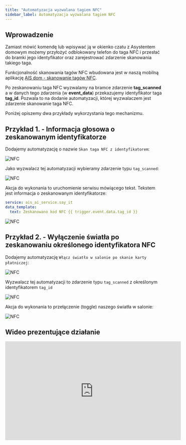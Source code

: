 ```yaml
---
title: "Automatyzacja wyzwalana tagiem NFC"
sidebar_label: Automatyzacja wyzwalana tagiem NFC
---
```


## Wprowadzenie

Zamiast mówić komendę lub wpisywać ją w okienko czatu z Asystentem domowym możemy przyłożyć odblokowany telefon do taga NFC i przesłać do bramki jego identyfikator oraz zarejestrować zdarzenie skanowania takiego taga.

Funkcjonalność skanowania tagów NFC wbudowana jest w naszą mobilną aplikację [AIS dom - skanowanie tagów NFC](/docs/ais_app_android_dom#skanowanie-tag%C3%B3w-nfc).

Po zeskanowaniu taga NFC wyzwalamy na bramce zdarzenie **tag_scanned** a w danych tego zdarzenia (w **event_data**) przekazujemy identyfikator taga **tag_id**.
Pozwala to na dodanie automatyzacji, której wyzwalaczem jest zdarzenie skanowanie taga NFC.

Poniżej opiszemy dwa przykłady wykorzystania tego mechanizmu.


## Przykład 1. - Informacja głosowa o zeskanowanym identyfikatorze

Dodajemy automatyzację o nazwie ``Skan taga NFC z identyfikatorem``:

![NFC](/img/en/bramka/nfc_auto_example1.png)

Jako wyzwalacz tej automatyzacji wybieramy zdarzenie typu ``tag_scanned``:

![NFC](/img/en/bramka/nfc_auto_example2.png)

Akcja do wykonania to uruchomienie serwisu mówiącego tekst. Tekstem jest informacja o zeskanowanym identyfikatorze:

``` yaml
service: ais_ai_service.say_it
data_template:
  text: Zeskanowano kod NFC {{ trigger.event.data.tag_id }}

```

![NFC](/img/en/bramka/nfc_auto_example3.png)




## Przykład 2. - Wyłączenie światła po zeskanowaniu określonego identyfikatora NFC

Dodajemy automatyzację ``Włącz światło w salonie po skanie karty płatniczej``:

![NFC](/img/en/bramka/nfc_auto_example4.png)

Wyzwalacz tej automatyzacji to zdarzenie typu ``tag_scanned`` z określonym identyfikatorem ``tag_id``


![NFC](/img/en/bramka/nfc_auto_example5.png)


Akcja do wykonania to przełączenie (toggle) naszego światła w salonie:

![NFC](/img/en/bramka/nfc_auto_example6.png)


## Wideo prezentujące działanie

<iframe width="560" height="315"  src="https://www.youtube.com/embed/nzRBeRZZX7Q" frameBorder="0" allowFullScreen></iframe>

